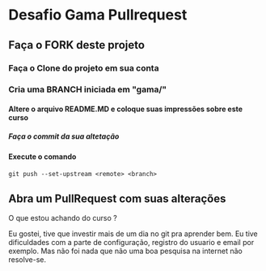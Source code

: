 # Desafio Gama Pullrequest

## Faça o FORK deste projeto

### Faça o Clone do projeto em sua conta

### Cria uma BRANCH iniciada em "gama/"

#### Altere o arquivo README.MD e coloque suas impressões sobre este curso

##### Faça o commit da sua altetação

#### Execute o comando

`git push --set-upstream <remote> <branch>`

## Abra um PullRequest com suas alterações

O que estou achando do curso ?

Eu gostei, tive que investir mais de um dia no git pra aprender bem. Eu tive dificuldades com a parte de configuração, registro do usuario e email por exemplo. Mas não foi nada que não uma boa pesquisa na internet não resolve-se.